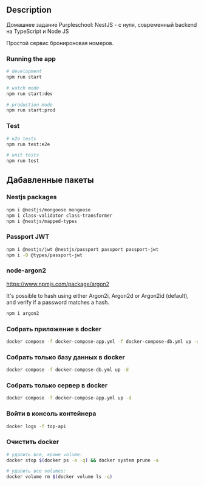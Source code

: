 ## Description

Домашнее задание Purpleschool: NestJS - с нуля, современный backend на TypeScript и Node JS

Простой сервис бронироновая номеров.
### Running the app

```bash
# development
npm run start

# watch mode
npm run start:dev

# production mode
npm run start:prod
```

### Test

```bash
# e2e tests
npm run test:e2e

# unit tests
npm run test
```

## Дабавленные пакеты

### Nestjs packages
```bash
npm i @nestjs/mongoose mongoose
npm i class-validator class-transformer
npm i @nestjs/mapped-types
```

### Passport JWT
```bash
npm i @nestjs/jwt @nestjs/passport passport passport-jwt
npm i -D @types/passport-jwt
```

### node-argon2
https://www.npmjs.com/package/argon2

It's possible to hash using either Argon2i, Argon2d or Argon2id (default), and verify if a password matches a hash.

```bash
npm i argon2
```


### Собрать приложение в docker
```bash
docker compose -f docker-compose-app.yml -f docker-compose-db.yml up -d
```

### Собрать только базу данных в docker
```bash
docker compose -f docker-compose-db.yml up -d
```

### Собрать только сервер в docker
```bash
docker compose -f docker-compose-app.yml up -d
```

### Войти в консоль контейнера
```bash
docker logs -f top-api
```

### Очистить docker
```bash
# удалить все, кроме volume: 
docker stop $(docker ps -a -q) && docker system prune -a

# удалить все volumes: 
docker volume rm $(docker volume ls -q)
```